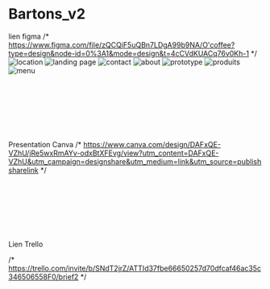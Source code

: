 # Bartons_v2

lien figma     /*   https://www.figma.com/file/zQCQiF5uQBn7LDgA99b9NA/O'coffee?type=design&node-id=0%3A1&mode=design&t=4cCVdKUACq76v0Kh-1  */ <br />
![location](https://github.com/Yassinean/Bartons_v2/assets/144820376/eb83f204-c5e7-48ff-8629-49923a6039ff)
![landing page](https://github.com/Yassinean/Bartons_v2/assets/144820376/411b5662-e800-4a68-89f2-e45182926201)
![contact](https://github.com/Yassinean/Bartons_v2/assets/144820376/0af5bbce-2a1b-455d-ab9e-e48229a0de2c)
![about](https://github.com/Yassinean/Bartons_v2/assets/144820376/6f4eaecd-5526-4e55-8e8d-4c66a25806e7)
![prototype](https://github.com/Yassinean/Bartons_v2/assets/144820376/a666d3af-47a7-4828-aa89-2350bf715b9f)
![produits](https://github.com/Yassinean/Bartons_v2/assets/144820376/cf3c02fa-fe5a-4859-b5ab-3debb4b58156)
![menu](https://github.com/Yassinean/Bartons_v2/assets/144820376/dc2cebb3-bf8c-4bf0-b335-3b594dff233e)

<br />
<br />
<br />
<br />
<br />
<br />


Presentation Canva
/* https://www.canva.com/design/DAFxQE-VZhU/jRe5wxRmAYv-odxBtXFEvg/view?utm_content=DAFxQE-VZhU&utm_campaign=designshare&utm_medium=link&utm_source=publishsharelink */ 






<br />
<br />
<br />
<br />
<br />
<br />



Lien Trello

 /* https://trello.com/invite/b/SNdT2jrZ/ATTId37fbe66650257d70dfcaf46ac35c346506558F0/brief2 */






